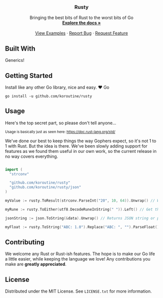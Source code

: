 <!-- PROJECT LOGO -->
<br />
<div align="center">
  <!-- <a href="https://github.com/koroutine/rusty">
    <img src="images/logo.png" alt="Logo" width="80" height="80">
  </a> -->

  <h3 align="center">Rusty</h3>

  <p align="center">
    Bringing the best bits of Rust to the worst bits of Go
    <br />
    <a href="https://github.com/koroutine/rusty"><strong>Explore the docs »</strong></a>
    <br />
    <br />
    <a href="https://github.com/koroutine/rusty">View Examples</a>
    ·
    <a href="https://github.com/koroutine/rusty/issues">Report Bug</a>
    ·
    <a href="https://github.com/koroutine/rusty/issues">Request Feature</a>
  </p>
</div>

<!-- Built With -->
## Built With

Generics!


<!-- GETTING STARTED -->
## Getting Started

Install like any other Go library, nice and easy. ❤️ Go

```
go install -u github.com/koroutine/rusty
```


<!-- USAGE EXAMPLES -->
## Usage

Here's the top secret part, so please don't tell anyone...

<sup>Usage is basically just as seen here: https://doc.rust-lang.org/std/</sup>

We've done our best to keep things the way Gophers expect, so it's not 1 to 1 with Rust. But the idea is there. We've been slowly adding support for features as we found them useful in our own work, so the current release in no way covers everything.

```go

import (
  "strconv"

  "github.com/koroutine/rusty"
  "github.com/koroutine/rusty/json"
)

myValue := rusty.ToResult(strconv.ParseInt("20", 10, 64)).Unwrap() // Will panic if error

myRune := rusty.ToEither(utf8.DecodeRuneInString(" ")).Left() // Get the left side of the output

jsonString := json.ToString(&data).Unwrap() // Returns JSON string or panics!

myFloat := rusty.ToString("ABC: 1.0").Replace("ABC: ", "").ParseFloat().Unwrap()
```

<!-- CONTRIBUTING -->
## Contributing

We welcome any Rust or Rust-ish features. The hope is to make our Go life a little easier, while keeping the language we love! Any contributions you make are **greatly appreciated**.

<!-- LICENSE -->
## License

Distributed under the MIT License. See `LICENSE.txt` for more information.
